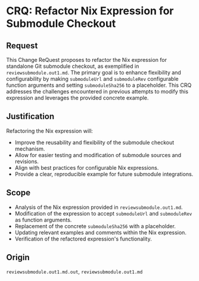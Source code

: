 # CRQ: Refactor Nix Expression for Submodule Checkout

## Request
This Change ReQuest proposes to refactor the Nix expression for standalone Git submodule checkout, as exemplified in `reviewsubmodule.out1.md`. The primary goal is to enhance flexibility and configurability by making `submoduleUrl` and `submoduleRev` configurable function arguments and setting `submoduleSha256` to a placeholder. This CRQ addresses the challenges encountered in previous attempts to modify this expression and leverages the provided concrete example.

## Justification
Refactoring the Nix expression will:
- Improve the reusability and flexibility of the submodule checkout mechanism.
- Allow for easier testing and modification of submodule sources and revisions.
- Align with best practices for configurable Nix expressions.
- Provide a clear, reproducible example for future submodule integrations.

## Scope
- Analysis of the Nix expression provided in `reviewsubmodule.out1.md`.
- Modification of the expression to accept `submoduleUrl` and `submoduleRev` as function arguments.
- Replacement of the concrete `submoduleSha256` with a placeholder.
- Updating relevant examples and comments within the Nix expression.
- Verification of the refactored expression's functionality.

## Origin
`reviewsubmodule.out1.md.out`, `reviewsubmodule.out1.md`

